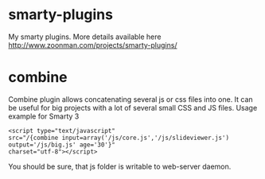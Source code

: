 smarty-plugins
==============

My smarty plugins.
More details available here 
http://www.zoonman.com/projects/smarty-plugins/


combine
=======

Combine plugin allows concatenating several js or css files into one. 
It can be useful for big projects with a lot of several small CSS and JS files.
Usage example for Smarty 3

    <script type="text/javascript" 
    src="/{combine input=array('/js/core.js','/js/slideviewer.js') output='/js/big.js' age='30'}" 
    charset="utf-8"></script>


You should be sure, that js folder is writable to web-server daemon.



